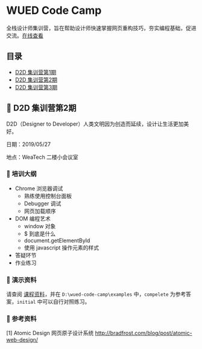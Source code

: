 # WUED Code Camp

全栈设计师集训营，旨在帮助设计师快速掌握网页重构技巧，夯实编程基础，促进交流。[在线查看](https://weaver-design.github.io/wued-code-camp/.)

## 目录

- [D2D 集训营第1期](./d2d/1.md)
- [D2D 集训营第2期](./d2d/2.md)
- [D2D 集训营第3期](./d2d/3.md)

## 🎯 D2D 集训营第2期

D2D（Designer to Developer）人类文明因为创造而延续，设计让生活更加美好。

日期：2019/05/27 

地点：WeaTech 二楼小会议室

### 🥇 培训大纲

- Chrome 浏览器调试
  - 熟练使用控制台面板
  - Debugger 调试
  - 网页加载顺序
- DOM 编程艺术
  - window 对象
  - $ 到底是什么
  - document.getElementById
  - 使用 javascript 操作元素的样式
- 答疑环节
- 作业练习

### 🥈 演示资料

请查阅 [课程资料](./docs/第2期.md)，并在 `D:\wued-code-camp\examples` 中，`compelete` 为参考答案，`initial` 中可以自行对照练习。

### 🥉 参考资料

[1] Atomic Design 网页原子设计系统 http://bradfrost.com/blog/post/atomic-web-design/
